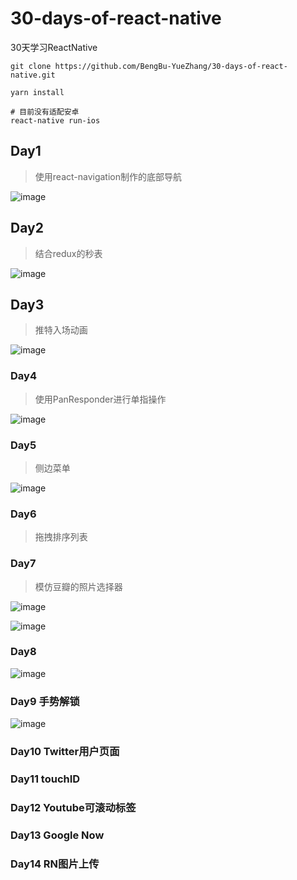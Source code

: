 # 30-days-of-react-native

30天学习ReactNative

```shell
git clone https://github.com/BengBu-YueZhang/30-days-of-react-native.git

yarn install

# 目前没有适配安卓
react-native run-ios
```

## Day1

> 使用react-navigation制作的底部导航

![image](https://i.loli.net/2018/11/29/5bff421c69667.gif)

## Day2

> 结合redux的秒表

![image](https://i.loli.net/2018/12/02/5c03b939f0798.gif)

## Day3

> 推特入场动画

![image](https://i.loli.net/2018/12/04/5c062270036bb.png)

### Day4

> 使用PanResponder进行单指操作

![image](https://i.loli.net/2018/12/03/5c04bfabf386d.gif)


### Day5

> 侧边菜单

![image](https://raw.githubusercontent.com/fangwei716/ThirtyDaysOfReactNative/screenshots/screenshot/day8.gif)

### Day6

> 拖拽排序列表

### Day7

> 模仿豆瓣的照片选择器

![image](https://i.loli.net/2018/12/10/5c0e4883d9aa5.png)

![image](https://i.loli.net/2018/12/10/5c0e70e30927d.png)

### Day8

![image](https://raw.githubusercontent.com/fangwei716/ThirtyDaysOfReactNative/screenshots/screenshot/day10.gif)

### Day9 手势解锁

![image](https://raw.githubusercontent.com/fangwei716/ThirtyDaysOfReactNative/screenshots/screenshot/day16.gif)

### Day10 Twitter用户页面

### Day11 touchID

### Day12 Youtube可滚动标签

### Day13 Google Now

### Day14 RN图片上传